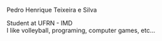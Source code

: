 Pedro Henrique Teixeira e Silva

Student at UFRN - IMD  
I like volleyball, programing, computer games, etc...
